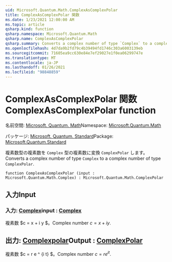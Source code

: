 ```yaml
---
uid: Microsoft.Quantum.Math.ComplexAsComplexPolar
title: ComplexAsComplexPolar 関数
ms.date: 1/23/2021 12:00:00 AM
ms.topic: article
qsharp.kind: function
qsharp.namespace: Microsoft.Quantum.Math
qsharp.name: ComplexAsComplexPolar
qsharp.summary: Converts a complex number of type `Complex` to a complex number of type `ComplexPolar`.
ms.openlocfilehash: 4d7da9b2fd79c4b39494fd1746c303a6003139eb
ms.sourcegitcommit: 71605ea9cc630e84e7ef29027e1f0ea06299747e
ms.translationtype: MT
ms.contentlocale: ja-JP
ms.lasthandoff: 01/26/2021
ms.locfileid: "98848859"
---
```

# <a name="complexascomplexpolar-function"></a><span data-ttu-id="316a8-102">ComplexAsComplexPolar 関数</span><span class="sxs-lookup"><span data-stu-id="316a8-102">ComplexAsComplexPolar function</span></span>

<span data-ttu-id="316a8-103">名前空間: [Microsoft. Quantum. Math](xref:Microsoft.Quantum.Math)</span><span class="sxs-lookup"><span data-stu-id="316a8-103">Namespace: [Microsoft.Quantum.Math](xref:Microsoft.Quantum.Math)</span></span>

<span data-ttu-id="316a8-104">パッケージ: [Microsoft. Quantum. Standard](https://nuget.org/packages/Microsoft.Quantum.Standard)</span><span class="sxs-lookup"><span data-stu-id="316a8-104">Package: [Microsoft.Quantum.Standard](https://nuget.org/packages/Microsoft.Quantum.Standard)</span></span>


<span data-ttu-id="316a8-105">複素数型の複素数を `Complex` 型の複素数に変換 `ComplexPolar` します。</span><span class="sxs-lookup"><span data-stu-id="316a8-105">Converts a complex number of type `Complex` to a complex number of type `ComplexPolar`.</span></span>

```qsharp
function ComplexAsComplexPolar (input : Microsoft.Quantum.Math.Complex) : Microsoft.Quantum.Math.ComplexPolar
```


## <a name="input"></a><span data-ttu-id="316a8-106">入力</span><span class="sxs-lookup"><span data-stu-id="316a8-106">Input</span></span>

### <a name="input--complex"></a><span data-ttu-id="316a8-107">入力: [Complex](xref:Microsoft.Quantum.Math.Complex)</span><span class="sxs-lookup"><span data-stu-id="316a8-107">input : [Complex](xref:Microsoft.Quantum.Math.Complex)</span></span>

<span data-ttu-id="316a8-108">複素数 $c = x + i y $。</span><span class="sxs-lookup"><span data-stu-id="316a8-108">Complex number $c = x + i y$.</span></span>



## <a name="output--complexpolar"></a><span data-ttu-id="316a8-109">出力: [Complexpolar](xref:Microsoft.Quantum.Math.ComplexPolar)</span><span class="sxs-lookup"><span data-stu-id="316a8-109">Output : [ComplexPolar](xref:Microsoft.Quantum.Math.ComplexPolar)</span></span>

<span data-ttu-id="316a8-110">複素数 $c = r e ^ {i t} $。</span><span class="sxs-lookup"><span data-stu-id="316a8-110">Complex number $c = r e^{i t}$.</span></span>